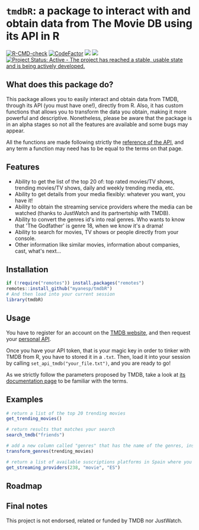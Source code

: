 # `tmdbR`: a package to interact with and obtain data from The Movie DB using its API in R
<!-- badges: start -->
[![R-CMD-check](https://github.com/myanesp/tmdbR/actions/workflows/R-CMD-check.yaml/badge.svg)](https://github.com/myanesp/tmdbR/actions/workflows/R-CMD-check.yaml)
[![CodeFactor](https://www.codefactor.io/repository/github/myanesp/tmdbr/badge)](https://www.codefactor.io/repository/github/myanesp/tmdbr)
[![](https://img.shields.io/github/languages/code-size/myanesp/tmdbR.svg)](https://github.com/myanesp/tmdbR)
[![](https://img.shields.io/badge/lifecycle-experimental-orange.svg)](https://lifecycle.r-lib.org/articles/stages.html#experimental)
[![Project Status: Active - The project has reached a stable, usable state and is being actively developed.](https://www.repostatus.org/badges/latest/active.svg)](https://www.repostatus.org/#active)
<!-- badges: end -->

## What does this package do?
This package allows you to easily interact and obtain data from TMDB, through its API (you must have one!), directly from R. 
Also, it has custom functions that allows you to transform the data you obtain, making it more powerful and descriptive.
Nonetheless, please be aware that the package is in an alpha stages so not all the features are available and some bugs may appear.

All the functions are made following strictly the [reference of the API](https://developers.themoviedb.org/3/), and any term a function may need 
has to be equal to the terms on that page.

## Features
- Ability to get the list of the top 20 of: top rated movies/TV shows, trending movies/TV shows, daily and weekly trending media, etc.
- Ability to get details from your media flexibly: whatever you want, you have it!
- Ability to obtain the streaming service providers where the media can be watched (thanks to JustWatch and its partnertship with TMDB).
- Ability to convert the genres id's into real genres. Who wants to know that 'The Godfather' is genre 18, when we know it's a drama!
- Ability to search for movies, TV shows or people directly from your console. 
- Other information like similar movies, information about companies, cast, what's next...

## Installation
```r
if (!require("remotes")) install.packages("remotes")
remotes::install_github("myanesp/tmdbR")
# And then load into your current session
library(tmdbR)
```

## Usage
You have to register for an account on the [TMDB website](https://www.themoviedb.org/signup), and then request your [personal API](https://www.themoviedb.org/settings/api).

Once you have your API token, that is your magic key in order to tinker with TMDB from R, you have to stored it in a `.txt`. Then, load it into your session by calling `set_api_tmdb("your_file.txt")`, and you are ready to go!

As we strictly follow the parameters proposed by TMDB, take a look at [its documentation page](https://developers.themoviedb.org/3/) to be familiar with the terms.

## Examples
``` r
# return a list of the top 20 trending movies
get_trending_movies() 

# return results that matches your search
search_tmdb("friends") 

# add a new column called "genres" that has the name of the genres, instead of only having their id's.
transform_genres(trending_movies) 

# return a list of available suscriptions platforms in Spain where you can watch The Godfather
get_streaming_providers(238, "movie", "ES") 
```
## Roadmap

## Final notes
This project is not endorsed, related or funded by TMDB nor JustWatch.
